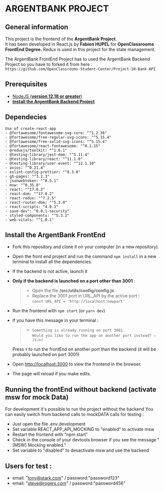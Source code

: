 # ARGENTBANK PROJECT

## General information

This project is the frontend of the **ArgentBank Project**.\
It has been developed in React.js by **Fabien HUPEL** for **OpenClassrooms FrontEnd Degree.**
Redux is used in this project for the state management.

The ArgentBank FrontEnd Project has to used the ArgentBank Backend Project so you have to forked it from here :\
`https://github.com/OpenClassrooms-Student-Center/Project-10-Bank-API`

## Prerequisites

-   [NodeJS (**version 12.18 or greater**)](https://nodejs.org/en/)
-   [**Install the ArgentBank Backend Project**](https://github.com/OpenClassrooms-Student-Center/Project-10-Bank-API)

## Dependecies

    Use of create-react-app
    - @fortawesome/fontawesome-svg-core: "^1.2.36"
    - @fortawesome/free-regular-svg-icons: "^5.15.4"
    - @fortawesome/free-solid-svg-icons: "^5.15.4"
    - @fortawesome/react-fontawesome: "^0.1.15"
    - @reduxjs/toolkit: "^1.6.1"
    - @testing-library/jest-dom: "^5.11.4"
    - @testing-library/react: "^11.1.0"
    - @testing-library/user-event: "^12.1.10"
    - axios: "^0.21.4"
    - eslint-config-prettier: "^8.3.0"
    - gh-pages: "^3.2.3"
    - jsonwebtoken: "^8.5.1"
    - msw: "^0.35.0"
    - react: "^17.0.2"
    - react-dom: "^17.0.2"
    - react-redux: "^7.2.5"
    - react-router-dom: "^5.3.0"
    - react-scripts: "4.0.3"
    - save-dev": ^0.0.1-security"
    - styled-components: "^5.3.1"
    - web-vitals: "^1.0.1"

## Install the ArgentBank FrontEnd

-   Fork this repository and clone it on your computer (in a new repository).
-   Open the front end project and run the command `npm install` in a new terminal to install all the dependencies.
-   If the backend is not active, launch it
-   **Only if the backend is launched on a port other than 3001** :
    > -   Open the file **/src/utils/config/config.js**
    > -   Replace the 3001 port in URL_API by the active port :  
    >     `const URL_API = 'http://localhost:newport'`
-   Run the frontend with `npm start` (or `yarn dev`)
-   If you have this message in your terminal :

    > -   `Something is already running on port 3001.`\
    >     `Would you like to run the app on another port instead? › (Y/n)`

    Press `Y` to run the frontEnd on another port than the backend (it will be probably launched on port 3001)

-   Open [http://localhost:3000](http://localhost:3000) to view the frontend in the browser.

-   The page will reload if you make edits.

## Running the frontEnd without backend (activate msw for mock Data)

For development it's possible to run the project without the backend
You can easily switch from backend calls to mockDATA calls for testing :

-   Just open the file .env.development
-   Set variable REACT_APP_API_MOCKING to "enabled" to activate msw
-   Restart the frontend with "npm start"
-   Check in the console of your devtools browser if you see the message
    "[MSW] Mocking enabled."
-   Set variable to "disabled" to desactivate msw and use the backend

## Users for test :

-   email: "tony@stark.com" / password:"password123"
-   email: "steve@rogers.com" / password:"password456"
